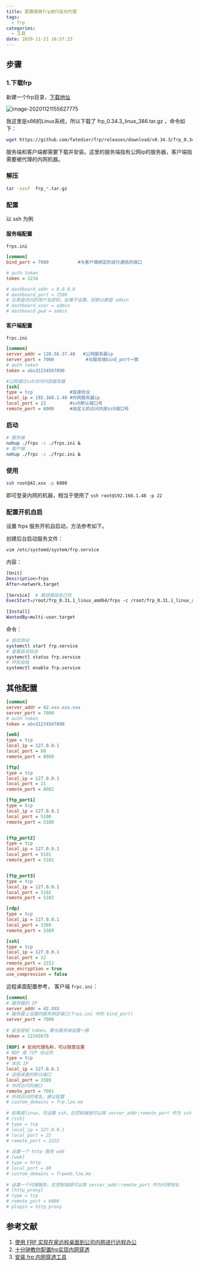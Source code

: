```yaml
---
title: 配置使用frp进行反向代理
tags:
  - frp
categories:
  - 工具
date: 2020-11-21 16:57:23
---
```





## 步骤

### 1.下载frp

新建一个frp目录，[下载地址](https://github.com/fatedier/frp/releases)

![image-20201121155627775](配置使用frp进行反向代理/image-20201121155627775.png)

我这里是x86的Linux系统，所以下载了 frp_0.34.3_linux_386.tar.gz ，命令如下：

```bash
wget https://github.com/fatedier/frp/releases/download/v0.34.3/frp_0.34.3_linux_386.tar.gz
```

服务端和客户端都需要下载并安装。这里的服务端指有公网ip的服务器，客户端指需要被代理的内网机器。

### 解压

```bash
tar -zxvf  frp_*.tar.gz
```

### 配置

以 ssh 为例

#### 服务端配置

`frps.ini`

```ini
[common]
bind_port = 7000           #与客户端绑定的进行通信的端口

# auth token
token = 1234

# dashboard_addr = 0.0.0.0
# dashboard_port = 7500
# 仪表盘访问的用户名密码，如果不设置，则默认都是 admin
# dashboard_user = admin
# dashboard_pwd = admin
```

#### 客户端配置

`frpc.ini`

```ini
[common]
server_addr = 120.56.37.48   #公网服务器ip
server_port = 7000            #与服务端bind_port一致
# auth token
token = abcd1234567890

#公网通过ssh访问内部服务器
[ssh]
type = tcp              #连接协议
local_ip = 192.168.1.48 #内网服务器ip
local_port = 22         #ssh默认端口号
remote_port = 6000      #自定义的访问内部ssh端口号
```

### 启动

```bash
# 服务端
nohup ./frps -c ./frps.ini &
# 客户端 
nohup ./frpc -c ./frpc.ini &
```

### 使用

```bash
ssh root@42.xxx -p 6000
```

即可登录内网的机器，相当于使用了 `ssh root@192.168.1.48 -p 22`

### 配置开机自启

设置 frps 服务开机自启动，方法参考如下。

创建后台启动服务文件：

```bash
vim /etc/systemd/system/frp.service
```

内容：

```bash
[Unit]
Description=frps
After=network.target
 
[Service]  # 路径填成自己的
ExecStart=/root/frp_0.31.1_linux_amd64/frps -c /root/frp_0.31.1_linux_amd64/frps.ini
 
[Install]
WantedBy=multi-user.target
```

命令：

```bash
# 启动测试
systemctl start frp.service
# 查看启动状态
systemctl status frp.service
# 开机自启
systemctl enable frp.service
```

## 其他配置


```ini
[common]
server_addr = 42.xxx.xxx.xxx 
server_port = 7000
# auth token
token = abcd1234567890

[web]
type = tcp
local_ip = 127.0.0.1
local_port = 80
remote_port = 8080

[ftp]
type = tcp
local_ip = 127.0.0.1
local_port = 21
remote_port = 8082

[ftp_port1]
type = tcp
local_ip = 127.0.0.1
local_port = 5100
remote_port = 5100


[ftp_port2]
type = tcp
local_ip = 127.0.0.1
local_port = 5101
remote_port = 5101


[ftp_port3]
type = tcp
local_ip = 127.0.0.1
local_port = 5102
remote_port = 5102

[rdp]
type = tcp
local_ip = 127.0.0.1
local_port = 3389
remote_port = 3389

[ssh]
type = tcp
local_ip = 127.0.0.1
local_port = 22
remote_port = 2222
use_encryption = true
use_compression = false
```

远程桌面配置参考， 客户端 `frpc.ini`：

```ini
[common]
# 服务器的 IP
server_addr = 42.XXX
# 服务器上设置的服务绑定端口(frps.ini 中的 bind_port)
server_port = 7000
 
# 安全授权 token，需与服务端设置一致
token = 12345678
 
[RDP] # 反向代理名称，可以随意设置
# RDP 是 TCP 协议的
type = tcp
# 本机 IP
local_ip = 127.0.0.1
# 远程桌面的默认端口
local_port = 3389
# 外网访问的端口
remote_port = 7001
# 外网访问的域名，建议配置
# custom_domains = frp.lzw.me
 
# 如果是linux，可设置 ssh。在控制端就可以用 server_addr:remote_port 作为 ssh 登陆地址
# [ssh]
# type = tcp
# local_ip = 127.0.0.1
# local_port = 22
# remote_port = 2222
 
# 设置一个 http 服务 web
# [web]
# type = http
# local_port = 80
# custom_domains = frpweb.lzw.me
 
# 设置一个代理服务。在控制端就可以用 server_addr:remote_port 作为代理地址
# [http_proxy]
# type = tcp
# remote_port = 6000
# plugin = http_proxy
```



## 参考文献

1. [使用 FRP 实现在家远程桌面到公司内网进行远程办公](https://lzw.me/a/frp-windows-mstsc.html)
2. [十分钟教你配置frp实现内网穿透](https://blog.csdn.net/u013144287/article/details/78589643)
3. [安装 frp 内网穿透工具](https://canwdev.github.io/manual/setup-frp.html#%E6%9C%8D%E5%8A%A1%E5%99%A8%E7%AB%AF-%C2%B7-frps)

